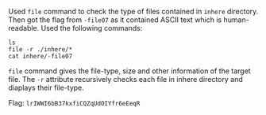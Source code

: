 Used `file` command to check the type of files contained in `inhere` directory. Then got the flag from `-file07` as it contained ASCII text which is human-readable. Used the following commands:
```
ls
file -r ./inhere/*
cat inhere/-file07
```

`file` command gives the file-type, size and other information of the target file.
The `-r` attribute recursively checks each file in inhere directory and diaplays their file-type.

Flag: `lrIWWI6bB37kxfiCQZqUdOIYfr6eEeqR`
